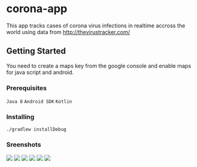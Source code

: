 # corona-app
This app tracks cases of corona virus infections in realtime accross the world using data from http://thevirustracker.com/

## Getting Started

You need to create a maps key from the google console and enable maps for java script and android.

### Prerequisites
```Java 8```
```Android SDK```
```Kotlin```

### Installing

```
./gradlew installDebug
```

### Sreenshots
![](final.png)
![](page-1.png)
![](page-2.png)
![](page-3.png)
![](page-4.png)
![](keep-1.png)
